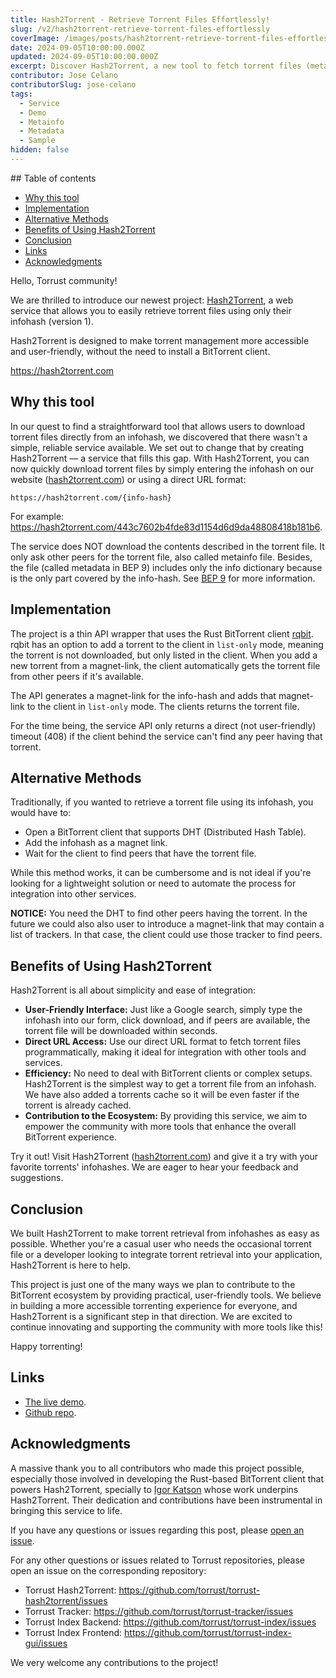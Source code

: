 ```yaml
---
title: Hash2Torrent - Retrieve Torrent Files Effortlessly!
slug: /v2/hash2torrent-retrieve-torrent-files-effortlessly
coverImage: /images/posts/hash2torrent-retrieve-torrent-files-effortlessly/hash2torrent-screenshot.png
date: 2024-09-05T10:00:00.000Z
updated: 2024-09-05T10:00:00.000Z
excerpt: Discover Hash2Torrent, a new tool to fetch torrent files (metainfo files) directly from their infohash! Simplify your torrent management and integrations with our easy-to-use service.
contributor: Jose Celano
contributorSlug: jose-celano
tags:
  - Service
  - Demo
  - Metainfo
  - Metadata
  - Sample
hidden: false
---
```


<script>
  import Toc from 'svelte-toc';
  import Callout from "$lib/components/molecules/Callout.svelte";
  import CodeBlock from "$lib/components/molecules/CodeBlock.svelte";
  import Image from "$lib/components/atoms/Image.svelte";
  import PostBody from "$lib/components/molecules/PostBody.svelte";
  import PostContainer from "$lib/components/molecules/PostContainer.svelte";
  import PostTable from "$lib/components/molecules/PostTable.svelte";
</script>

<PostContainer>

<PostTable>
<Toc
  title=""
  --toc-active-color="rgba(255, 49, 0, 0.96)"
  --toc-li-hover-color="rgba(255, 49, 0, 0.96)"
  --toc-active-bg="transparent"
>
## Table of contents

- [Why this tool](#why-this-tool)
- [Implementation](#implementation)
- [Alternative Methods](#alternative-methods)
- [Benefits of Using Hash2Torrent](#benefits-of-using-hash2torrent)
- [Conclusion](#conclusion)
- [Links](#links)
- [Acknowledgments](#acknowledgments)

</Toc>
</PostTable>

<PostBody>

Hello, Torrust community!

We are thrilled to introduce our newest project: [Hash2Torrent](https://hash2torrent.com/), a web service that allows you to easily retrieve torrent files using only their infohash (version 1).

Hash2Torrent is designed to make torrent management more accessible and user-friendly, without the need to install a BitTorrent client.

<Callout type="success">

https://hash2torrent.com

</Callout>

## Why this tool

In our quest to find a straightforward tool that allows users to download torrent files directly from an infohash, we discovered that there wasn't a simple, reliable service available. We set out to change that by creating Hash2Torrent — a service that fills this gap. With Hash2Torrent, you can now quickly download torrent files by simply entering the infohash on our website ([hash2torrent.com](https://hash2torrent.com/)) or using a direct URL format:

<Callout type="info">

```text
https://hash2torrent.com/{info-hash}
```

</Callout>

For example: <https://hash2torrent.com/443c7602b4fde83d1154d6d9da48808418b181b6>.

<Callout type="warning">

The service does NOT download the contents described in the torrent file. It only ask other peers for the torrent file, also called metainfo file. Besides, the file (called metadata in BEP 9) includes only the info dictionary because is the only part covered by the info-hash. See [BEP 9](https://www.bittorrent.org/beps/bep_0009.html) for more information.

</Callout>

## Implementation

The project is a thin API wrapper that uses the Rust BitTorrent client [rqbit](https://github.com/ikatson/rqbit). rqbit has an option to add a torrent to the client in `list-only` mode, meaning the torrent is not downloaded, but only listed in the client. When you add a new torrent from a magnet-link, the client automatically gets the torrent file from other peers if it's available.

The API generates a magnet-link for the info-hash and adds that magnet-link to the client in `list-only` mode. The clients returns the torrent file.

<Callout type="warning">

For the time being, the service API only returns a direct (not user-friendly) timeout (408) if the client behind the service can't find any peer having that torrent.

</Callout>

## Alternative Methods

Traditionally, if you wanted to retrieve a torrent file using its infohash, you would have to:

- Open a BitTorrent client that supports DHT (Distributed Hash Table).
- Add the infohash as a magnet link.
- Wait for the client to find peers that have the torrent file.

While this method works, it can be cumbersome and is not ideal if you're looking for a lightweight solution or need to automate the process for integration into other services.

<Callout type="info">

**NOTICE:** You need the DHT to find other peers having the torrent. In the future we could also also user to introduce a magnet-link that may contain a list of trackers. In that case, the client could use those tracker to find peers.

</Callout>

## Benefits of Using Hash2Torrent

Hash2Torrent is all about simplicity and ease of integration:

- **User-Friendly Interface:** Just like a Google search, simply type the infohash into our form, click download, and if peers are available, the torrent file will be downloaded within seconds.
- **Direct URL Access:** Use our direct URL format to fetch torrent files programmatically, making it ideal for integration with other tools and services.
- **Efficiency:** No need to deal with BitTorrent clients or complex setups. Hash2Torrent is the simplest way to get a torrent file from an infohash. We have also added a torrents cache so it will be even faster if the torrent is already cached.
- **Contribution to the Ecosystem:** By providing this service, we aim to empower the community with more tools that enhance the overall BitTorrent experience.

<Callout type="info">

Try it out! Visit Hash2Torrent ([hash2torrent.com](https://hash2torrent.com/)) and give it a try with your favorite torrents' infohashes. We are eager to hear your feedback and suggestions.

</Callout>

## Conclusion

We built Hash2Torrent to make torrent retrieval from infohashes as easy as possible. Whether you're a casual user who needs the occasional torrent file or a developer looking to integrate torrent retrieval into your application, Hash2Torrent is here to help.

This project is just one of the many ways we plan to contribute to the BitTorrent ecosystem by providing practical, user-friendly tools. We believe in building a more accessible torrenting experience for everyone, and Hash2Torrent is a significant step in that direction. We are excited to continue innovating and supporting the community with more tools like this!

Happy torrenting!

## Links

- [The live demo](https://hash2torrent.com/).
- [Github repo](https://github.com/torrust/torrust-hash2torrent).

## Acknowledgments

A massive thank you to all contributors who made this project possible, especially those involved in developing the Rust-based BitTorrent client that powers Hash2Torrent, specially to [Igor Katson](https://github.com/ikatson) whose work underpins Hash2Torrent. Their dedication and contributions have been instrumental in bringing this service to life.

If you have any questions or issues regarding this post, please [open an issue](https://github.com/torrust/torrust-website/issues/new).

For any other questions or issues related to Torrust repositories, please open an issue on the corresponding repository:

- Torrust Hash2Torrent: <https://github.com/torrust/torrust-hash2torrent/issues>
- Torrust Tracker: <https://github.com/torrust/torrust-tracker/issues>
- Torrust Index Backend: <https://github.com/torrust/torrust-index/issues>
- Torrust Index Frontend: <https://github.com/torrust/torrust-index-gui/issues>

We very welcome any contributions to the project!

</PostBody>

</PostContainer>
